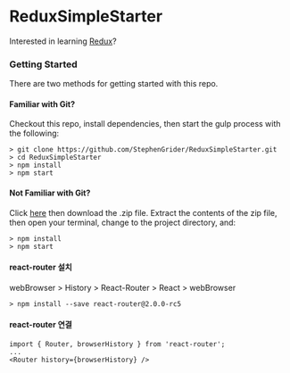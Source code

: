 # ReduxSimpleStarter

Interested in learning [Redux](https://www.udemy.com/react-redux/)?

### Getting Started

There are two methods for getting started with this repo.

#### Familiar with Git?
Checkout this repo, install dependencies, then start the gulp process with the following:

```
> git clone https://github.com/StephenGrider/ReduxSimpleStarter.git
> cd ReduxSimpleStarter
> npm install
> npm start
```

#### Not Familiar with Git?
Click [here](https://github.com/StephenGrider/ReactStarter/releases) then download the .zip file.  Extract the contents of the zip file, then open your terminal, change to the project directory, and:

```
> npm install
> npm start
```

#### react-router 설치
webBrowser > History > React-Router > React > webBrowser 
```
> npm install --save react-router@2.0.0-rc5
```

#### react-router 연결
```
import { Router, browserHistory } from 'react-router';
...
<Router history={browserHistory} />
```
